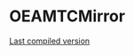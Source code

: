 # OEAMTCMirror
[Last compiled version](https://github.com/inrebinfo/OEAMTCMirror/blob/master/bin/Debug/OEAMTCMirror.exe)